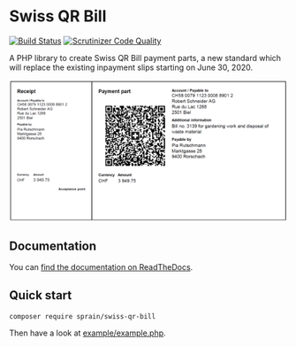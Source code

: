 # Swiss QR Bill

[![Build Status](https://travis-ci.org/sprain/php-swiss-qr-bill.svg?branch=master)](https://travis-ci.org/sprain/php-swiss-qr-bill)
[![Scrutinizer Code Quality](https://scrutinizer-ci.com/g/sprain/php-swiss-qr-bill/badges/quality-score.png?b=master)](https://scrutinizer-ci.com/g/sprain/php-swiss-qr-bill/?branch=master)

A PHP library to create Swiss QR Bill payment parts, a new standard which will replace the existing inpayment slips starting on June 30, 2020.

![Image of Swiss QR Bill example](docs/assets/example-payment-part.png)

## Documentation

You can [find the documentation on ReadTheDocs](https://php-swiss-qr-bill.readthedocs.io/en/stable/).


## Quick start

```
composer require sprain/swiss-qr-bill
```

Then have a look at [example/example.php](example/example.php).